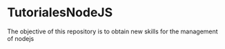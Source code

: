 # TutorialesNodeJS
The objective of this repository is to obtain new skills for the management of nodejs
